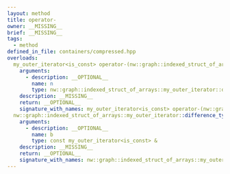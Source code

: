 ```yaml
---
layout: method
title: operator-
owner: __MISSING__
brief: __MISSING__
tags:
  - method
defined_in_file: containers/compressed.hpp
overloads:
  my_outer_iterator<is_const> operator-(nw::graph::indexed_struct_of_arrays::my_outer_iterator::difference_type) const:
    arguments:
      - description: __OPTIONAL__
        name: n
        type: nw::graph::indexed_struct_of_arrays::my_outer_iterator::difference_type
    description: __MISSING__
    return: __OPTIONAL__
    signature_with_names: my_outer_iterator<is_const> operator-(nw::graph::indexed_struct_of_arrays::my_outer_iterator::difference_type n) const
  nw::graph::indexed_struct_of_arrays::my_outer_iterator::difference_type operator-(const my_outer_iterator<is_const> &) const:
    arguments:
      - description: __OPTIONAL__
        name: b
        type: const my_outer_iterator<is_const> &
    description: __MISSING__
    return: __OPTIONAL__
    signature_with_names: nw::graph::indexed_struct_of_arrays::my_outer_iterator::difference_type operator-(const my_outer_iterator<is_const> & b) const
---
```

